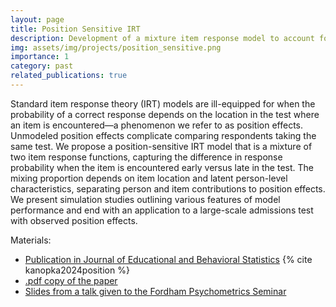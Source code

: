 ```yaml
---
layout: page
title: Position Sensitive IRT
description: Development of a mixture item response model to account for item position effects, with estimation software written in PyTorch.
img: assets/img/projects/position_sensitive.png
importance: 1
category: past
related_publications: true
---
```


Standard item response theory (IRT) models are ill-equipped for when the probability of a correct response depends on the location in the test where an item is encountered—a phenomenon we refer to as position effects. Unmodeled position effects complicate comparing respondents taking the same test. We propose a position-sensitive IRT model that is a mixture of two item response functions, capturing the difference in response probability when the item is encountered early versus late in the test. The mixing proportion depends on item location and latent person-level characteristics, separating person and item contributions to position effects. We present simulation studies outlining various features of model performance and end with an application to a large-scale admissions test with observed position effects.

Materials:
- [Publication in Journal of Educational and Behavioral Statistics](https://journals.sagepub.com/doi/full/10.3102/10769986241289399) {% cite kanopka2024position %}
- [.pdf copy of the paper](/assets/pdf/papers/kanopka-domingue-2024-psirt.pdf)
- [Slides from a talk given to the Fordham Psychometrics Seminar](/assets/pdf/slides/position_sensitive_slides.pdf)

